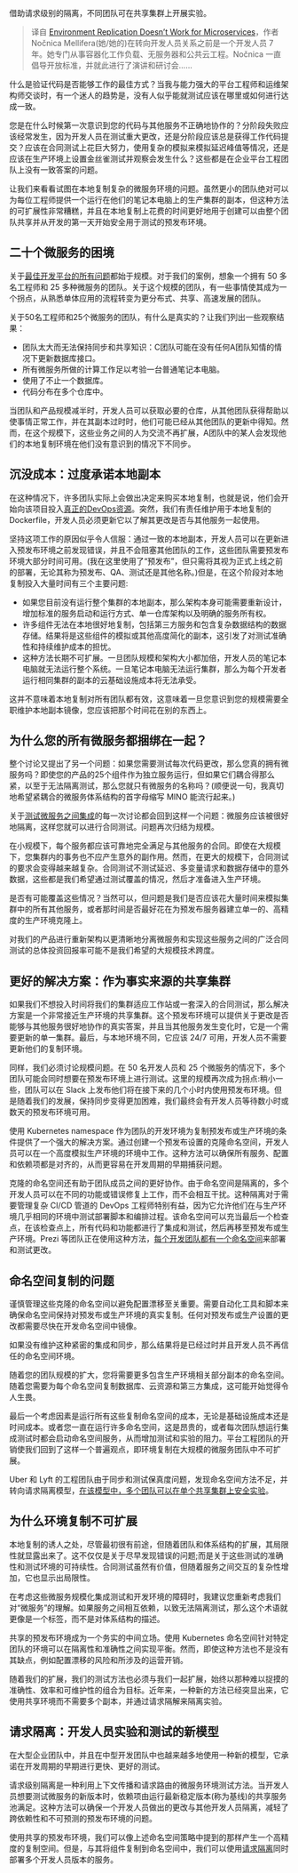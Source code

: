 <!--
title:环境复制不适用于微服务
cover: https://cdn.thenewstack.io/media/2023/10/54e33060-compartments-1024x683.jpg
-->

借助请求级别的隔离，不同团队可在共享集群上开展实验。

> 译自 [Environment Replication Doesn’t Work for Microservices](https://thenewstack.io/environment-replication-doesnt-work-for-microservices/)，作者 Nočnica Mellifera(她/她的)在转向开发人员关系之前是一个开发人员 7 年。她专门从事容器化工作负载、无服务器和公共云工程。Nočnica 一直倡导开放标准，并就此进行了演讲和研讨会......

什么是验证代码是否能够工作的最佳方式？当我与能力强大的平台工程师和运维架构师交谈时，有一个迷人的趋势是，没有人似乎能就测试应该在哪里或如何进行达成一致。

您是在什么时候第一次意识到您的代码与其他服务不正确地协作的？分阶段失败应该经常发生，因为开发人员在测试重大更改，还是分阶段应该总是获得工作代码提交？应该在合同测试上花巨大努力，使用复杂的模拟来模拟延迟峰值等情况，还是应该在生产环境上设置金丝雀测试并观察会发生什么？这些都是在企业平台工程团队上没有一致答案的问题。

让我们来看看试图在本地复制复杂的微服务环境的问题。虽然更小的团队绝对可以为每位工程师提供一个运行在他们的笔记本电脑上的生产集群的副本，但这种方法的可扩展性非常糟糕，并且在本地复制上花费的时间更好地用于创建可以由整个团队共享并从开发的第一天开始安全用于测试的预发布环境。

## 二十个微服务的困境

关于[最佳开发平台的所有问题](https://thenewstack.io/designing-organizations-for-scalability-building-the-structure-to-scale/)都始于规模。对于我们的案例，想象一个拥有 50 多名工程师和 25 多种微服务的团队。关于这个规模的团队，有一些事情使其成为一个拐点，从熟悉单体应用的流程转变为更分布式、共享、高速发展的团队。

关于50名工程师和25个微服务的团队，有什么是真实的？让我们列出一些观察结果：

- 团队太大而无法保持同步和共享知识：C团队可能在没有任何A团队知情的情况下更新数据库接口。
- 所有微服务所做的计算工作足以考验一台普通笔记本电脑。
- 使用了不止一个数据库。
- 代码分布在多个仓库中。

当团队和产品规模减半时，开发人员可以获取必要的仓库，从其他团队获得帮助以使事情正常工作，并在其副本过时时，他们可能已经从其他团队的更新中得知。然而，在这个规模下，这些业务之间的人为交流不再扩展，A团队中的某人会发现他们的本地复制环境在他们没有意识到的情况下不同步。

## 沉没成本：过度承诺本地副本

在这种情况下，许多团队实际上会做出决定来购买本地复制，也就是说，他们会开始向该项目投入[真正的DevOps资源](https://thenewstack.io/devops/)。突然，我们有责任维护用于本地复制的Dockerfile，开发人员必须更新它以了解其更改是否与其他服务一起使用。

坚持这项工作的原因似乎令人信服：通过一致的本地副本，开发人员可以在更新进入预发布环境之前发现错误，并且不会阻塞其他团队的工作，这些团队需要预发布环境大部分时间可用。(我在这里使用了“预发布”，但只需将其视为正式上线之前的部署，无论其称为预发布、QA、测试还是其他名称。)但是，在这个阶段对本地复制投入大量时间有三个主要问题:

- 如果您目前没有运行整个集群的本地副本，那么架构本身可能需要重新设计，增加标准的服务启动和运行方式、单一仓库架构以及明确的服务所有权。
- 许多组件无法在本地很好地复制，包括第三方服务和包含复杂数据结构的数据存储。结果将是这些组件的模拟或其他高度简化的副本，这引发了对测试准确性和持续维护成本的担忧。
- 这种方法长期不可扩展。一旦团队规模和架构大小都加倍，开发人员的笔记本电脑就无法运行整个系统。一旦笔记本电脑无法运行集群，那么为每个开发者运行相同集群的副本的云基础设施成本将无法承受。

这并不意味着本地复制对所有团队都有效，这意味着一旦您意识到您的规模需要全职维护本地副本镜像，您应该把那个时间花在别的东西上。

## 为什么您的所有微服务都捆绑在一起？

整个讨论又提出了另一个问题：如果您需要测试每次代码更改，那么您真的拥有微服务吗？即使您的产品的25个组件作为独立服务运行，但如果它们耦合得那么紧，以至于无法隔离测试，那么您就只有微服务的名称吗？(顺便说一句，我真切地希望紧耦合的微服务体系结构的首字母缩写 MINO 能流行起来。)

关于[测试微服务之间集成](https://thenewstack.io/why-distributed-testing-is-the-best-way-to-test-microservices/)的每一次讨论都会回到这样一个问题：微服务应该被很好地隔离，这样您就可以进行合同测试。问题再次归结为规模。

在小规模下，每个服务都应该可靠地完全满足与其他服务的合同。即使在大规模下，您集群内的事务也不应产生意外的副作用。然而，在更大的规模下，合同测试的要求会变得越来越复杂。合同测试不测试延迟、多变量请求和数据存储中的意外数据，这些都是我们希望通过测试覆盖的情况，然后才准备进入生产环境。

是否有可能覆盖这些情况？当然可以，但问题是我们是否应该花大量时间来模拟集群中的所有其他服务，或者那时间是否最好花在为预发布服务器建立单一的、高精度的生产环境克隆上。

对我们的产品进行重新架构以更清晰地分离微服务和实现这些服务之间的广泛合同测试的总体投资回报率可能不是我们希望的大规模技术跨度。

## 更好的解决方案：作为事实来源的共享集群

如果我们不想投入时间将我们的集群适应工作站或一套深入的合同测试，那么解决方案是一个非常接近生产环境的共享集群。这个预发布环境可以提供关于更改是否能够与其他服务很好地协作的真实答案，并且当其他服务发生变化时，它是一个需要更新的单一集群。最后，与本地环境不同，它应该 24/7 可用，开发人员不需要更新他们的复制环境。

同样，我们必须讨论规模问题。在 50 名开发人员和 25 个微服务的情况下，多个团队可能会同时想要在预发布环境上进行测试。这里的规模再次成为拐点:稍小一些，团队可以在 Slack 上发布他们将在接下来的几个小时内使用预发布环境。但是随着我们的发展，保持同步变得更加困难，我们最终会有开发人员等待数小时或数天的预发布环境可用。

使用 Kubernetes namespace 作为团队的开发环境为复制预发布或生产环境的条件提供了一个强大的解决方案。通过创建一个预发布设置的克隆命名空间，开发人员可以在一个高度模拟生产环境的环境中工作。这种方法可以确保所有服务、配置和依赖项都是对齐的，从而更容易在开发周期的早期捕获问题。

克隆的命名空间还有助于团队成员之间的更好协作。由于命名空间是隔离的，多个开发人员可以在不同的功能或错误修复上工作，而不会相互干扰。这种隔离对于需要管理复杂 CI/CD 管道的 DevOps 工程师特别有益，因为它允许他们在与生产环境几乎相同的环境中测试部署脚本和编排过程。该命名空间可以充当最后一个检查点，在该检查点上，所有代码和功能都进行了集成和测试，然后再移至预发布或生产环境。Prezi 等团队正在使用这种方法，[每个开发团队都有一个命名空间](https://www.signadot.com/blog/large-engineering-teams-testing-on-k8s)来部署和测试更改。

## 命名空间复制的问题

谨慎管理这些克隆的命名空间以避免配置漂移至关重要。需要自动化工具和脚本来确保命名空间保持对预发布或生产环境的真实复制。任何对预发布或生产设置的更改都需要尽快在开发命名空间中镜像。

如果没有维护这种紧密的集成和同步，那么结果将是已经过时并且开发人员不再信任的命名空间环境。

随着您的团队规模的扩大，您将需要更多包含生产环境相关部分副本的命名空间。随着您需要为每个命名空间复制数据库、云资源和第三方集成，这可能开始觉得令人生畏。

最后一个考虑因素是运行所有这些复制命名空间的成本，无论是基础设施成本还是时间成本。或者您一直在运行许多命名空间，这是昂贵的，或者每次团队想运行集成测试时都会启动命名空间服务，从而增加测试和实验的阻力。平台工程团队的开销使我们回到了这样一个普遍观点，即环境复制在大规模的微服务团队中不可扩展。

Uber 和 Lyft 的工程团队由于同步和测试保真度问题，发现命名空间方法不足，并转向请求隔离模型，[在该模型中，多个团队可以在单个共享集群上安全实验](https://www.signadot.com/blog/how-uber-and-doordash-enable-developers-to-test-in-production)。

## 为什么环境复制不可扩展

本地复制的诱人之处，尽管最初很有前途，但随着团队和体系结构的扩展，其局限性就显露出来了。这不仅仅是关于尽早发现错误的问题;而是关于这些测试的准确性和测试环境的可持续性。合同测试虽然有价值，但随着服务之间交互的复杂性增加，它也显示出局限性。

在考虑这些微服务规模化集成测试和开发环境的障碍时，我建议您重新考虑我们对“微服务”的理解。如果服务之间相互依赖，以致无法隔离测试，那么这个术语就更像是一个标签，而不是对体系结构的描述。

共享的预发布环境成为一个务实的中间立场。使用 Kubernetes 命名空间针对特定团队的环境可以在隔离性和准确性之间实现平衡。然而，即使这种方法也不是没有其缺点，例如配置漂移的风险和所涉及的运营开销。

随着我们的扩展，我们的测试方法也必须与我们一起扩展，始终以那种难以捉摸的准确性、效率和可维护性的组合为目标。近年来，一种新的方法已经突显出来，它使用共享环境而不需要多个副本，并通过请求隔解来隔离实验。

## 请求隔离：开发人员实验和测试的新模型

在大型企业团队中，并且在中型开发团队中也越来越多地使用一种新的模型，它承诺在开发周期的早期进行更快、更好的测试。

请求级别隔离是一种利用上下文传播和请求路由的微服务环境测试方法。当开发人员想要测试微服务的新版本时，依赖项由运行最新稳定版本(称为基线)的共享服务池满足。这种方法可以确保一个开发人员做出的更改与其他开发人员隔离，减轻了跨依赖性和不可预测的预发布环境的问题。

使用共享的预发布环境，我们可以像上述命名空间策略中提到的那样产生一个高精度的复制空间。但是，与其将组件复制到命名空间中，我们可以使用[请求隔离](https://www.signadot.com/blog/transforming-kubernetes-developer-environments-the-shift-to-request-level-isolation)同时部署多个开发人员版本的服务。

